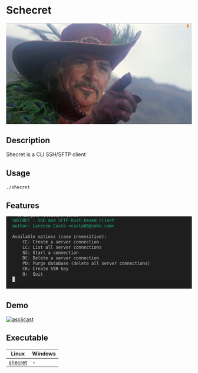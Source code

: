 # Schecret

![sean](./images/sean.jpg)

## Description

Shecret is a CLI SSH/SFTP client

## Usage

    ./shecret

## Features

![features](./images/main.png)

## Demo

[![asciicast](https://asciinema.org/a/gWB0W7h4BER9Raaq4DzpNEsYk.svg)](https://asciinema.org/a/gWB0W7h4BER9Raaq4DzpNEsYk)


## Executable

|Linux | Windows|
|--|--|
|[shecret](./shecret)|-|

